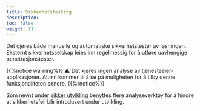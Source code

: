 ```yaml
---
title: Sikkerhetstesting
description:
toc: false
weight: 11
---
```


Det gjøres både manuelle og automatiske sikkerhetstester av løsningen.
Eksternt sikkerhetsselskap leies inn regelmessig for å utføre uavhengige penetrasjonstester.

{{%notice warning%}}
⚠ Det kjøres ingen analyse av tjenesteeier-applikasjoner.
Altinn kommer til å se på muligheten for å tilby denne funksjonaliteten senere.
{{%/notice%}}

Som nevnt under [sikker utvikling](/nb/security/whitepaper/development/) benyttes flere analyseverktøy
for å hindre at sikkerhetsfeil blir introdusert under utvikling. 